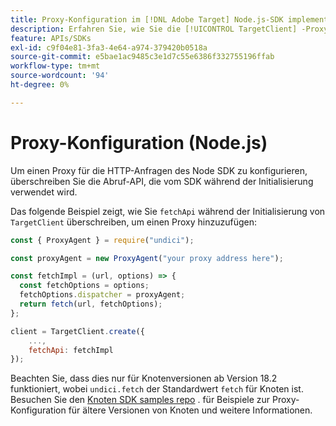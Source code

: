 ```yaml
---
title: Proxy-Konfiguration im [!DNL Adobe Target] Node.js-SDK implementieren
description: Erfahren Sie, wie Sie die [!UICONTROL TargetClient] -Proxy-Konfiguration im SDK [!DNL Adobe Target] Node.js konfigurieren.
feature: APIs/SDKs
exl-id: c9f04e81-3fa3-4e64-a974-379420b0518a
source-git-commit: e5bae1ac9485c3e1d7c55e6386f332755196ffab
workflow-type: tm+mt
source-wordcount: '94'
ht-degree: 0%

---
```


# Proxy-Konfiguration (Node.js)

Um einen Proxy für die HTTP-Anfragen des Node SDK zu konfigurieren, überschreiben Sie die Abruf-API, die vom SDK während der Initialisierung verwendet wird.

Das folgende Beispiel zeigt, wie Sie `fetchApi` während der Initialisierung von `TargetClient` überschreiben, um einen Proxy hinzuzufügen:

```javascript {line-numbers="true"}
const { ProxyAgent } = require("undici");

const proxyAgent = new ProxyAgent("your proxy address here");

const fetchImpl = (url, options) => {
  const fetchOptions = options;
  fetchOptions.dispatcher = proxyAgent;
  return fetch(url, fetchOptions);
};

client = TargetClient.create({
    ...,
    fetchApi: fetchImpl
});
```

Beachten Sie, dass dies nur für Knotenversionen ab Version 18.2 funktioniert, wobei `undici.fetch` der Standardwert `fetch` für Knoten ist.
Besuchen Sie den [Knoten SDK samples repo](https://github.com/adobe/target-nodejs-sdk-samples/tree/master/proxy-configuration) .
für Beispiele zur Proxy-Konfiguration für ältere Versionen von Knoten und weitere Informationen.

